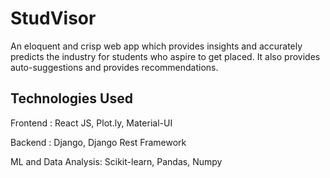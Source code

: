 # StudVisor

An eloquent and crisp web app which provides insights and accurately predicts the industry for students who aspire to get placed. It also provides auto-suggestions and provides recommendations.

## Technologies Used

Frontend : React JS, Plot.ly, Material-UI

Backend : Django, Django Rest Framework

ML and Data Analysis: Scikit-learn, Pandas, Numpy
